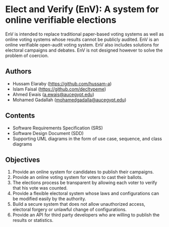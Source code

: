 # Elect and Verify (EnV): A system for online verifiable elections

EnV is intended to replace traditional paper-based voting systems as well as online voting systems whose results cannot be publicly audited. EnV is an online verifiable open-audit voting system. EnV also includes solutions for electoral campaigns and debates. EnV is not designed however to solve the problem of coercion.

## Authors

- Hussam Elaraby (https://github.com/hussam-a)
- Islam Faisal (https://github.com/decltypeme)
- Ahmed Ewais (a.ewais@aucegypt.edu)
- Mohamed Gadallah (mohamedgadalla@aucegypt.edu)

## Contents

- Software Requirements Specification (SRS)
- Software Design Document (SDD)
- Supporting UML diagrams in the form of use case, sequence, and class diagrams

## Objectives

1. Provide an online system for candidates to publish their campaigns.
2. Provide an online voting system for voters to cast their ballots.
3. The elections process be transparent by allowing each voter to verify that his vote was counted.
4. Provide a flexible electoral system whose laws and configurations can be modified easily by the authority.
5. Build a secure system that does not allow unauthorized access, electoral forgery or unlawful change of configurations.
6. Provide an API for third party developers who are willing to publish the results or statistics.
